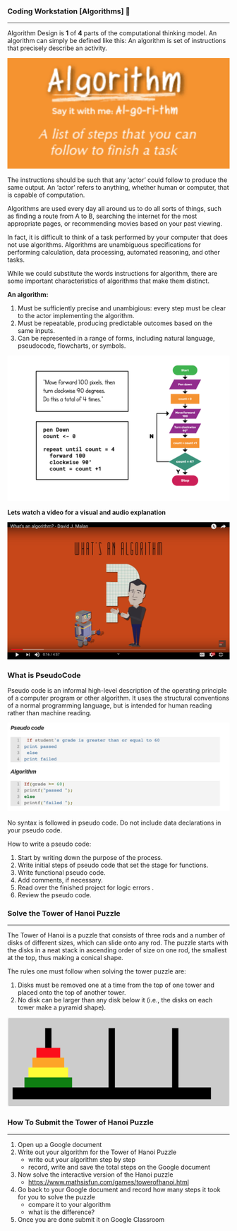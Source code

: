 ### Coding Workstation [Algorithms] 📝
____________________________________________________________________________________
Algorithm Design is **1** of **4** parts of the computational thinking model. An algorithm can simply be defined like this: An algorithm is set of instructions that precisely describe an activity.

![Algorithm](img/algorithm.png)

The instructions should be such that any ‘actor’ could follow to produce the same output. An ‘actor’ refers to anything, whether human or computer, that is capable of computation.

Algorithms are used every day all around us to do all sorts of things, such as finding a route from A to B, searching the internet for the most appropriate pages, or recommending movies based on your past viewing.

In fact, it is difficult to think of a task performed by your computer that does not use algorithms. Algorithms are unambiguous specifications for performing calculation, data processing, automated reasoning, and other tasks.

While we could substitute the words instructions for algorithm, there are some important characteristics of algorithms that make them distinct.

**An algorithm:**

1. Must be sufficiently precise and unambigious: every step must be clear to the actor implementing the algorithm.
2. Must be repeatable, producing predictable outcomes based on the same inputs.
3. Can be represented in a range of forms, including natural language, pseudocode, flowcharts, or symbols.

![algorithmImg](img/algorithmExample.png)

**Lets watch a video for a visual and audio explanation**

[![Watch the video](img/whatIsAnAlgorithm.png)](https://www.youtube.com/watch?v=6hfOvs8pY1k)

### What is PseudoCode
Pseudo code is an informal high-level description of the operating principle of a computer program or other algorithm. It uses the structural conventions of a normal programming language, but is intended for human reading rather than machine reading.

![psuedoCode](img/psuedoCode.png)

No syntax is followed in pseudo code.
Do not include data declarations in your pseudo code.

How to write a pseudo code:

1. Start by writing down the purpose of the process.
2. Write initial steps of pseudo code that set the stage for functions.
3. Write functional pseudo code.
4. Add comments, if necessary.
5. Read over the finished project for logic errors .
6. Review the pseudo code.

### Solve the Tower of Hanoi Puzzle
____________________________________________________________________________________
The Tower of Hanoi is a puzzle that consists of three rods and a number of disks of different sizes, which can slide onto any rod. The puzzle starts with the disks in a neat stack in ascending order of size on one rod, the smallest at the top, thus making a conical shape.

The rules one must follow when solving the tower puzzle are:
1. Disks must be removed one at a time from the top of one tower and placed onto the top of another tower.
2. No disk can be larger than any disk below it (i.e., the disks on each tower make a pyramid shape).

![Hanoi](img/towerOfHanoi.png)

### How To Submit the Tower of Hanoi Puzzle
____________________________________________________________________________________
1. Open up a Google document
2. Write out your algorithm for the Tower of Hanoi Puzzle
    - write out your algorithm step by step
    - record, write and save the total steps on the Google document
3. Now solve the interactive version of the Hanoi puzzle 
    - https://www.mathsisfun.com/games/towerofhanoi.html
4. Go back to your Google document and record how many steps it took for you to solve the puzzle
    - compare it to your algorithm
    - what is the difference?
5. Once you are done submit it on Google Classroom
